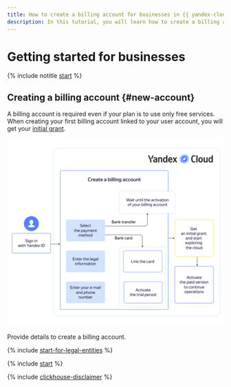 ```yaml
---
title: How to create a billing account for businesses in {{ yandex-cloud }}
description: In this tutorial, you will learn how to create a billing account for a business in {{ yandex-cloud }}. Find the answers to FAQs about a billing account and paid consumption, the initial grant, and documents.
---
```


# Getting started for businesses

{% include notitle [start](../_includes/quickstart-start.md) %}

## Creating a billing account {#new-account}

A billing account is required even if your plan is to use only free services. When creating your first billing account linked to your user account, you will get your [initial grant](../usage-grant.md).

![quickstart](../../_assets/overview/legal-entity-trial-period.svg)

Provide details to create a billing account.

{% include [start-for-legal-entities](../../_includes/billing/billing-account-create-legal-entities.md) %}

{% include [start](../_includes/quickstart-qa-whats-next.md) %}

{% include [clickhouse-disclaimer](../../_includes/clickhouse-disclaimer.md) %}